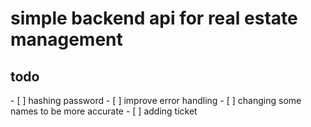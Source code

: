 
  <h1> simple backend api for real estate management</h1>
  <h2>todo</h2>
- [ ] hashing password
- [ ] improve error handling
- [ ] changing some names to be more accurate
- [ ] adding ticket
